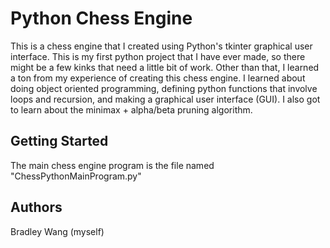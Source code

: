 # Python Chess Engine

This is a chess engine that I created using Python's tkinter graphical user interface. This is my first python project that I have ever made, so there might be a few kinks that need a little bit of work. Other than that, I learned a ton from my experience of creating this chess engine. I learned about doing object oriented programming, defining python functions that involve loops and recursion, and making a graphical user interface (GUI). I also got to learn about the minimax + alpha/beta pruning algorithm.

## Getting Started

The main chess engine program is the file named "ChessPythonMainProgram.py"

## Authors

Bradley Wang (myself)

